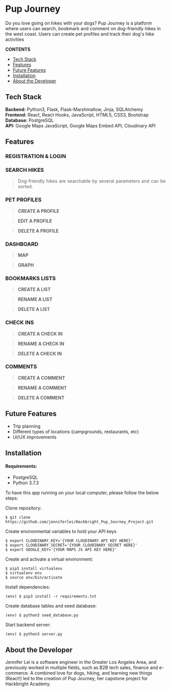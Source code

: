 # Pup Journey

Do you love going on hikes with your dogs? Pup Journey is a platform where users can search, bookmark and comment on dog-friendly hikes in the west coast. Users can create pet profiles and track their dog's hike activities

**CONTENTS**

- [Tech Stack](#tech-stack)
- [Features](#features)
- [Future Features](#future-features)
- [Installation](#installation)
- [About the Developer](#about-the-developer)

## Tech Stack

**Backend:** Python3, Flask, Flask-Marshmallow, Jinja, SQLAlchemy\
**Frontend:** React, React Hooks, JavaScript, HTML5, CSS3, Bootstrap\
**Database:** PostgreSQL\
**API:** Google Maps JavaScript, Google Maps Embed API, Cloudinary API

## Features

### REGISTRATION & LOGIN

> <p align="justify">  </p>

### SEARCH HIKES

> <p align="justify"> Dog-friendly hikes are searchable by several parameters and can be sorted. </p>

### PET PROFILES

> **CREATE A PROFILE**

> **EDIT A PROFILE**

> **DELETE A PROFILE**

### DASHBOARD

> **MAP**

> **GRAPH**

### BOOKMARKS LISTS

> **CREATE A LIST**

> **RENAME A LIST**

> **DELETE A LIST**

### CHECK INS

> **CREATE A CHECK IN**

> **RENAME A CHECK IN**

> **DELETE A CHECK IN**

### COMMENTS

> **CREATE A COMMENT**

> **RENAME A COMMENT**

> **DELETE A COMMENT**

## Future Features

- Trip planning
- Different types of locations (campgrounds, restaurants, etc)
- UI/UX improvements

## Installation

#### Requirements:

- PostgreSQL
- Python 3.7.3

To have this app running on your local computer, please follow the below steps:

Clone repository:

```
$ git clone https://github.com/jenniferlei/Hackbright_Pup_Journey_Project.git
```

Create environmental variables to hold your API keys

```
$ export CLOUDINARY_KEY='{YOUR CLOUDINARY API KEY HERE}'
$ export CLOUDINARY_SECRET='{YOUR CLOUDINARY SECRET HERE}'
$ export GOOGLE_KEY='{YOUR MAPS JS API KEY HERE}'
```

Create and activate a virtual environment:

```
$ pip3 install virtualenv
$ virtualenv env
$ source env/bin/activate
```

Install dependencies:

```
(env) $ pip3 install -r requirements.txt
```

Create database tables and seed database:

```
(env) $ python3 seed_database.py
```

Start backend server:

```
(env) $ python3 server.py
```

## About the Developer

Jennifer Lei is a software engineer in the Greater Los Angeles Area, and previously worked in multiple fields, such as B2B tech sales, finance and e-commerce. A combined love for dogs, hiking, and learning new things (React!) led to the creation of Pup Journey, her capstone project for Hackbright Academy.
